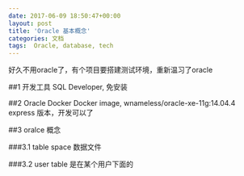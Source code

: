 ```yaml
---
date: 2017-06-09 18:50:47+00:00
layout: post
title: 'Oracle 基本概念'
categories: 文档
tags:  Oracle, database, tech
---
```


好久不用oracle了，有个项目要搭建测试环境，重新温习了oracle

##1 开发工具
SQL Developer, 免安装

##2 Oracle Docker
Docker image, wnameless/oracle-xe-11g:14.04.4
express 版本，开发可以了

##3 oralce 概念

###3.1 table space
数据文件

###3.2 user 
table 是在某个用户下面的


